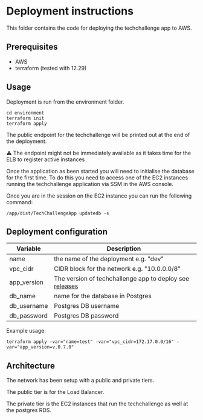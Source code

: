 # Deployment instructions

This folder contains the code for deploying the techchallenge app to AWS.

## Prerequisites

- AWS
- terraform (tested with 12.29)

## Usage

Deployment is run from the environment folder.

```
cd environment
terraform init
terraform apply
```

The public endpoint for the techchallenge will be printed out at the end of the deployment.

:warning: The endpoint might not be immediately available as it takes time for the ELB to register active instances

Once the application as been started you will need to initialise the database for the first time. 
To do this you need to access one of the EC2 instances running the techchallenge application via SSM in the AWS console.

Once you are in the session on the EC2 instance you can run the following command:
```
/app/dist/TechChallengeApp updatedb -s
```

## Deployment configuration

| Variable    | Description |
| ----------- | ----------- |
| name        | the name of the deployment e.g. "dev" |
| vpc_cidr    | CIDR block for the network e.g. "10.0.0.0/8" |
| app_version | The version of techchallenge app to deploy see [releases](https://github.com/servian/TechChallengeApp/releases) |
| db_name     | name for the database in Postgres |
| db_username | Postgres DB username |
| db_password | Postgres DB password |

Example usage:
```
terraform apply -var="name=test" -var="vpc_cidr=172.17.0.0/16" -var="app_version=v.0.7.0"
```

## Architecture

The network has been setup with a public and private tiers.

The public tier is for the Load Balancer.

The private tier is the EC2 instances that run the techchallenge as well at the postgres RDS.


